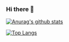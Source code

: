 ### Hi there 👋

[![Anurag's github stats](https://github-readme-stats.vercel.app/api?username=dpisati&show_icons=true&theme=dracula&hide=stars,prs,issues,contribs)](https://github.com/anuraghazra/github-readme-stats)

[![Top Langs](https://github-readme-stats.vercel.app/api/top-langs/?username=dpisati&layout=compact&show_icons=true&theme=dracula)](https://github.com/anuraghazra/github-readme-stats)





<!--
**dpisati/dpisati** is a ✨ _special_ ✨ repository because its `README.md` (this file) appears on your GitHub profile.

Here are some ideas to get you started:

- 🔭 I’m currently working on ...
- 🌱 I’m currently learning ...
- 👯 I’m looking to collaborate on ...
- 🤔 I’m looking for help with ...
- 💬 Ask me about ...
- 📫 How to reach me: ...
- 😄 Pronouns: ...
- ⚡ Fun fact: ...
-->
